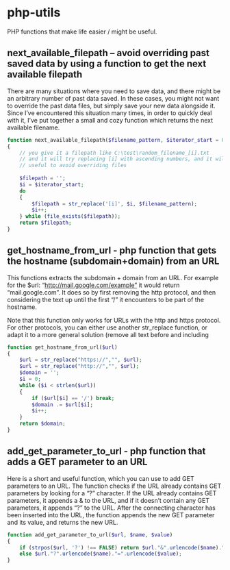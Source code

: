 # php-utils
PHP functions that make life easier / might be useful.

## next_available_filepath – avoid overriding past saved data by using a function to get the next available filepath

There are many situations where you need to save data, and there might be an arbitrary number of past data saved. In these cases, you might not want to override the past data files, but simply save your new data alongside it. Since I’ve encountered this situation many times, in order to quickly deal with it, I’ve put together a small and cozy function which returns the next available filename.

```php
function next_available_filepath($filename_pattern, $iterator_start = 0)
{
    // you give it a filepath like C:\test\random_filename_[i].txt
    // and it will try replacing [i] with ascending numbers, and it will give you back the first available filepath
    // useful to avoid overriding files
     
    $filepath = '';
    $i = $iterator_start;
    do
    {
        $filepath = str_replace('[i]', $i, $filename_pattern);
        $i++;
    } while (file_exists($filepath));
    return $filepath;
}
```
## get_hostname_from_url - php function that gets the hostname (subdomain+domain) from an URL

This functions extracts the subdomain + domain from an URL. For example for the $url: “http://mail.google.com/example” it would return “mail.google.com”. It does so by first removing the http protocol, and then considering the text up until the first “/” it encounters to be part of the hostname.

Note that this function only works for URLs with the http and https protocol. For other protocols, you can either use another str_replace function, or adapt it to a more general solution (remove all text before and including

```php
function get_hostname_from_url($url)
{
    $url = str_replace("https://","", $url);
    $url = str_replace("http://","", $url);
    $domain = '';
    $i = 0;
    while ($i < strlen($url))
    {
        if ($url[$i] == '/') break;
        $domain .= $url[$i];
        $i++;
    }
    return $domain;
}
```

## add_get_parameter_to_url - php function that adds a GET parameter to an URL

Here is a short and useful function, which you can use to add GET parameters to an URL. The function checks if the URL already contains GET parameters by looking for a “?” character. If the URL already contains GET parameters, it appends a & to the URL, and if it doesn’t contain any GET parameters, it appends “?” to the URL. After the connecting character has been inserted into the URL, the function appends the new GET parameter and its value, and returns the new URL.

```php
function add_get_parameter_to_url($url, $name, $value)
{
    if (strpos($url, '?') !== FALSE) return $url."&".urlencode($name)."=".urlencode($value);
    else $url."?".urlencode($name)."=".urlencode($value);
}
```
